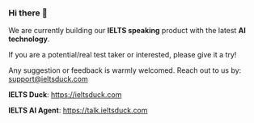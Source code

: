 ### Hi there 👋

We are currently building our **IELTS speaking** product with the latest **AI technology**.

If you are a potential/real test taker or interested, please give it a try!

Any suggestion or feedback is warmly welcomed. Reach out to us by: support@ieltsduck.com

**IELTS Duck**: https://ieltsduck.com

**IELTS AI Agent**: https://talk.ieltsduck.com

<!--
**tjcchen/tjcchen** is a ✨ _special_ ✨ repository because its `README.md` (this file) appears on your GitHub profile.

Here are some ideas to get you started:

- 🔭 I’m currently working on ...
- 🌱 I’m currently learning ...
- 👯 I’m looking to collaborate on ...
- 🤔 I’m looking for help with ...
- 💬 Ask me about ...
- 📫 How to reach me: ...
- 😄 Pronouns: ...
- ⚡ Fun fact: ...
-->

<!-- My name is Yang Chen. You can also call me Andy. Welcome to my Github page ✨ -->
